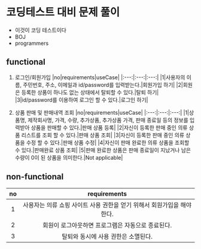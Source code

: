 # 코딩테스트 대비 문제 풀이

* 이것이 코딩 테스트이다
* BOJ
* programmers


## functional
1. 로그인/회원가입
|no|requirements|useCase|
|:---:|:---:|:---:|
|1|사용자의 이름, 주민번호, 주소, 이메일과 id/password를 입력받는다.|회원가입 하기|
|2|회원은 등록한 상품이 하나도 없는 상태에서 탈퇴할 수 있다.|탈퇴 하기|
|3|id/password를 이용하여 로그인 할 수 있다.|로그인 하기|

2. 상품 판매 및 판매내역 조회
|no|requirements|useCase|
|:---:|:---:|:---:|
|1|상품명, 제작회사명, 가격, 수량, 추가상품, 추가상품 가격, 판매 종료일 등의 정보를  입력받아 상품을 판매할 수 있다.|판매 상품 등록| 
|2|자신이 등록한 판매 중인 의류 상품 리스트를  조회 할 수 있다.|판매 상품 조회| 
|3|자신이 등록한 판매 중인 의류 상품을 수정 할 수 있다.|판매 상품 수정| 
|4|자신이 판매 완료한 의류 상품을 조회할 수 있다.|판매완료 상품 조회|
|5|판매 완료한 상품은 판매 종료일이 지났거나 남은 수량이 0이 된 상품을 의미한다.|Not applicable| 

## non-functional
|no|requirements|
|:---:|:---:|
|1|사용자는 의류 쇼핑 사이트 사용 권한을 얻기 위해서 회원가입을 해야한다.|
|2|회원이 로그아웃하면 프로그램은 자동으로 종료된다.|
|3|탈퇴와 동시에 사용 권한은 소멸된다.|

